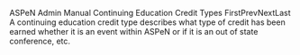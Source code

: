 ASPeN Admin Manual
Continuing Education Credit Types
FirstPrevNextLast
A continuing education credit type describes what type of credit has been earned whether it is an event within ASPeN or if it is an out of state conference, etc.